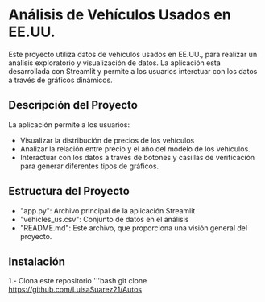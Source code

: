 # Análisis de Vehículos Usados en EE.UU.
Este proyecto utiliza datos de vehículos usados en EE.UU., para realizar un análisis exploratorio y 
visualización de datos. La aplicación esta desarrollada con Streamlit y permite a los usuarios interctuar 
con los datos a través de gráficos dinámicos.
## Descripción del Proyecto
La aplicación permite a los usuarios:
- Visualizar la distribución de precios de los vehículos
- Analizar la relación entre precio y el año del modelo de
los vehículos.
- Interactuar con los datos a través de botones y casillas
de verificación para generar diferentes tipos de gráficos.

## Estructura del Proyecto
- "app.py": Archivo principal de la aplicación Streamlit
- "vehicles_us.csv": Conjunto de datos en el análisis
- "README.md": Este archivo, que proporciona una visión 
general del proyecto.

## Instalación
1.- Clona este repositorio
'''bash
git clone https://github.com/LuisaSuarez21/Autos

